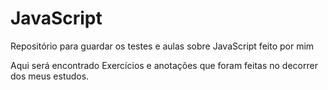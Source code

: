 # JavaScript
Repositório para guardar os testes e aulas sobre JavaScript feito por mim

Aqui será encontrado Exercícios e anotações que foram feitas no decorrer dos meus estudos.
